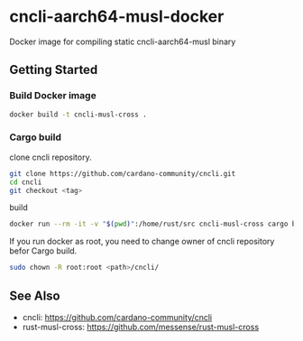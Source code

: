 # cncli-aarch64-musl-docker
Docker image for compiling static cncli-aarch64-musl binary

## Getting Started

### Build Docker image

```bash
docker build -t cncli-musl-cross .
```

### Cargo build

clone cncli repository.
```bash
git clone https://github.com/cardano-community/cncli.git
cd cncli
git checkout <tag>
```

build

```bash
docker run --rm -it -v "$(pwd)":/home/rust/src cncli-musl-cross cargo build --release
```

If you run docker as root, you need to change owner of cncli repository befor Cargo build.

```bash
sudo chown -R root:root <path>/cncli/
```

## See Also

- cncli: https://github.com/cardano-community/cncli
- rust-musl-cross: https://github.com/messense/rust-musl-cross
